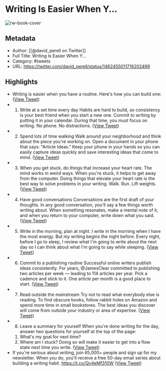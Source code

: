 # Writing Is Easier When Y...

![rw-book-cover](https://pbs.twimg.com/profile_images/1341406620107091968/Cxxf4Uf5.jpg)

## Metadata
- Author: [[@david_perell on Twitter]]
- Full Title: Writing Is Easier When Y...
- Category: #tweets
- URL: https://twitter.com/david_perell/status/1462455011716202499

## Highlights
- Writing is easier when you have a routine.
  Here's how you can build one: ([View Tweet](https://twitter.com/david_perell/status/1462455011716202499))
- 1. Write at a set time every day
  Habits are hard to build, so consistency is your best friend when you start a new one.
  Commit to writing by putting it in your calendar. 
  During that time, you must focus on writing. No phone. No distractions. ([View Tweet](https://twitter.com/david_perell/status/1462455012706054147))
- 2. Spend lots of time walking
  Walk around your neighborhood and think about the piece you're working on. Open a document in your phone that says: "Article Ideas."
  Keep your phone in your hands so you can easily capture ideas quickly and save interesting ideas that come to mind. ([View Tweet](https://twitter.com/david_perell/status/1462455013817475076))
- 3. When you get stuck, do things that increase your heart rate.
  The mind works in weird ways. When you're stuck, it helps to get away from the computer. 
  Doing things that elevate your heart rate is the best way to solve problems in your writing. Walk. Run. Lift weights. ([View Tweet](https://twitter.com/david_perell/status/1462455014970978306))
- 4. Have good conversations
  Conversations are the first draft of your thoughts.
  In any good conversation, you'll say a few things worth writing about. 
  When something resonates, make a mental note of it, and when you return to your computer, write down what you said. ([View Tweet](https://twitter.com/david_perell/status/1462455016153772032))
- 5. Write in the morning, plan at night.
  I write in the morning when I have the most energy.
  But my writing begins the night before.
  Every night, before I go to sleep, I review what I'm going to write about the next day so I can think about what I'm going to say while sleeping. ([View Tweet](https://twitter.com/david_perell/status/1462455017328103426))
- 6. Commit to a publishing routine
  Successful online writers publish ideas consistently. 
  For years, @JamesClear committed to publishing two articles per week — leading to 114 articles per year.
  Pick a cadence and stick to it. 
  One article per month is a good place to start. ([View Tweet](https://twitter.com/david_perell/status/1462455018930388994))
- 7. Read outside the mainstream
  Try not to read what everybody else is reading.
  To find obscure books, follow rabbit holes on Amazon and spend more time in small bookstores.
  The best ideas you discover will come from outside your industry or area of expertise. ([View Tweet](https://twitter.com/david_perell/status/1462455020264169476))
- 8. Leave a summary for yourself
  When you're done writing for the day, answer two questions for yourself at the top of the page: 
  1) What's my goal for next time?
  2) Where am I stuck?
  Doing so will make it easier to get into a flow state next time you write. ([View Tweet](https://twitter.com/david_perell/status/1462455527208886280))
- If you're serious about writing, join 65,000+ people and sign up for my newsletter.
  When you do, you'll receive a free 50-day email series about building a writing habit.
  https://t.co/Qy4eMf310W ([View Tweet](https://twitter.com/david_perell/status/1462462417057820676))

